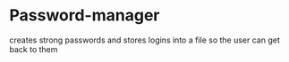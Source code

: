 # Password-manager
creates strong passwords and stores logins into a file so the user can get back to them
